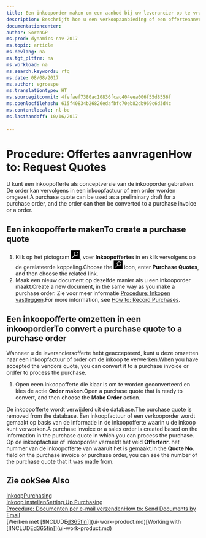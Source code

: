 ```yaml
---
title: Een inkooporder maken om een aanbod bij uw leverancier op te vragen
description: Beschrijft hoe u een verkoopaanbieding of een offerteaanvraagdocument maakt om uw aanbod aan een klant vast te leggen om producten onder bepaalde voorwaarden te verkopen.
documentationcenter: 
author: SorenGP
ms.prod: dynamics-nav-2017
ms.topic: article
ms.devlang: na
ms.tgt_pltfrm: na
ms.workload: na
ms.search.keywords: rfq
ms.date: 08/08/2017
ms.author: sgroespe
ms.translationtype: HT
ms.sourcegitcommit: 4fefaef7380ac10836fcac404eea006f55d8556f
ms.openlocfilehash: 615f40834b26826edafbfc70eb82db969c6d3d4c
ms.contentlocale: nl-be
ms.lasthandoff: 10/16/2017

---
```

# <a name="how-to-request-quotes"></a><span data-ttu-id="a7897-103">Procedure: Offertes aanvragen</span><span class="sxs-lookup"><span data-stu-id="a7897-103">How to: Request Quotes</span></span>
<span data-ttu-id="a7897-104">U kunt een inkoopofferte als conceptversie van de inkooporder gebruiken. De order kan vervolgens in een inkoopfactuur of een order worden omgezet.</span><span class="sxs-lookup"><span data-stu-id="a7897-104">A purchase quote can be used as a preliminary draft for a purchase order, and the order can then be converted to a purchase invoice or a order.</span></span>


## <a name="to-create-a-purchase-quote"></a><span data-ttu-id="a7897-105">Een inkoopofferte maken</span><span class="sxs-lookup"><span data-stu-id="a7897-105">To create a purchase quote</span></span>
1. <span data-ttu-id="a7897-106">Klik op het pictogram ![Zoeken naar pagina of rapport](media/ui-search/search_small.png "pictogram Zoeken naar pagina of rapport"), voer **Inkoopoffertes** in en klik vervolgens op de gerelateerde koppeling.</span><span class="sxs-lookup"><span data-stu-id="a7897-106">Choose the ![Search for Page or Report](media/ui-search/search_small.png "Search for Page or Report icon") icon, enter **Purchase Quotes**, and then choose the related link.</span></span>
2. <span data-ttu-id="a7897-107">Maak een nieuw document op dezelfde manier als u een inkooporder maakt.</span><span class="sxs-lookup"><span data-stu-id="a7897-107">Create a new document, in the same way as you make a purchase order.</span></span> <span data-ttu-id="a7897-108">Zie voor meer informatie [Procedure: Inkopen vastleggen](purchasing-how-record-purchases.md).</span><span class="sxs-lookup"><span data-stu-id="a7897-108">For more information, see [How to: Record Purchases](purchasing-how-record-purchases.md).</span></span>

## <a name="to-convert-a-purchase-quote-to-a-purchase-order"></a><span data-ttu-id="a7897-109">Een inkoopofferte omzetten in een inkooporder</span><span class="sxs-lookup"><span data-stu-id="a7897-109">To convert a purchase quote to a purchase order</span></span>
<span data-ttu-id="a7897-110">Wanneer u de leveranciersofferte hebt geaccepteerd, kunt u deze omzetten naar een inkoopfactuur of order om de inkoop te verwerken.</span><span class="sxs-lookup"><span data-stu-id="a7897-110">When you have accepted the vendors quote, you can convert it to a purchase invoice or ordfer to process the purchase.</span></span>

1. <span data-ttu-id="a7897-111">Open eeen inkoopofferte die klaar is om te worden geconverteerd en kies de actie **Order maken**.</span><span class="sxs-lookup"><span data-stu-id="a7897-111">Open a purchase quote that is ready to convert, and then choose the **Make Order** action.</span></span>

<span data-ttu-id="a7897-112">De inkoopofferte wordt verwijderd uit de database.</span><span class="sxs-lookup"><span data-stu-id="a7897-112">The purchase quote is removed from the database.</span></span> <span data-ttu-id="a7897-113">Een inkoopfactuur of een verkooporder wordt gemaakt op basis van de informatie in de inkoopofferte waarin u de inkoop kunt verwerken.</span><span class="sxs-lookup"><span data-stu-id="a7897-113">A purchase invoice or a sales order is created based on the information in the purchase quote in which you can process the purchase.</span></span> <span data-ttu-id="a7897-114">Op de inkoopfactuur of inkooporder vermeldt het veld **Offertenr.** het nummer van de inkoopofferte van waaruit het is gemaakt.</span><span class="sxs-lookup"><span data-stu-id="a7897-114">In the **Quote No.** field on the purchase invoice or purchase order, you can see the number of the purchase quote that it was made from.</span></span>

## <a name="see-also"></a><span data-ttu-id="a7897-115">Zie ook</span><span class="sxs-lookup"><span data-stu-id="a7897-115">See Also</span></span>
[<span data-ttu-id="a7897-116">Inkoop</span><span class="sxs-lookup"><span data-stu-id="a7897-116">Purchasing</span></span>](purchasing-manage-purchasing.md)  
[<span data-ttu-id="a7897-117">Inkoop instellen</span><span class="sxs-lookup"><span data-stu-id="a7897-117">Setting Up Purchasing</span></span>](purchasing-setup-purchasing.md)  
[<span data-ttu-id="a7897-118">Procedure: Documenten per e-mail verzenden</span><span class="sxs-lookup"><span data-stu-id="a7897-118">How to: Send Documents by Email</span></span>](ui-how-send-documents-email.md)  
<span data-ttu-id="a7897-119">[Werken met [!INCLUDE[d365fin](includes/d365fin_md.md)]](ui-work-product.md)</span><span class="sxs-lookup"><span data-stu-id="a7897-119">[Working with [!INCLUDE[d365fin](includes/d365fin_md.md)]](ui-work-product.md)</span></span>

